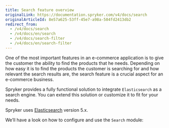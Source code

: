 ```yaml
---
title: Search feature overview
originalLink: https://documentation.spryker.com/v4/docs/search
originalArticleId: 8e57a625-53ff-45e7-a98a-504fd2413db2
redirect_from:
  - /v4/docs/search
  - /v4/docs/en/search
  - /v4/docs/search-filter
  - /v4/docs/en/search-filter
---
```


One of the most important features in an e-commerce application is to give the customer the ability to find the products that he needs. Depending on how easy it is to find the products the customer is searching for and how relevant the search results are, the search feature is a crucial aspect for an e-commerce business.

Spryker provides a fully functional solution to integrate `Elasticsearch` as a search engine. You can extend this solution or customize it to fit for your needs.

Spryker uses [Elasticsearch](https://www.elastic.co/products/elasticsearch) version 5.x.

We’ll have a look on how to configure and use the `Search` module:
